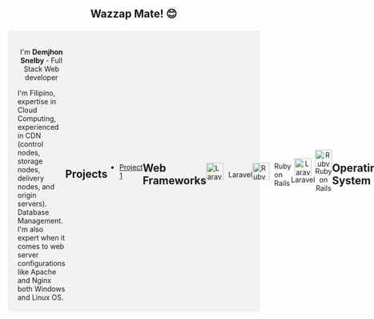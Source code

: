 ##  <p align="center">Wazzap Mate! 😊 </p>


<div style="display: flex; justify-content: space-between; align-items: center; background-color: #f2f2f2; padding: 20px; border-radius: 5px;">
  <div>
 
  <p align="center">  I'm <b> Demjhon Snelby </b>- Full Stack Web developer </p>
I'm Filipino, expertise in Cloud Computing, experienced in CDN (control nodes, storage nodes, delivery nodes, and origin servers). Database Management. I'm also expert when it comes to web server configurations like Apache and Nginx both Windows and Linux OS.
</div>

## Projects

- [Project 1](https://github.com/myusername/project1)

## Web Frameworks
<div style="display: flex; align-items: center;">
  <img src="https://img.uxwing.com/wp-content/themes/uxwing/download/brands-social-media/laravel-icon.svg" alt="Laravel" width="34" height="34" style="margin-right: 10px;">
  <p style="margin-bottom: 0;">Laravel</p>
</div>

<div style="display: flex; align-items: center;">
  <img src="https://img.uxwing.com/wp-content/themes/uxwing/download/brands-social-media/ruby-on-rails-icon.svg" alt="Ruby on Rails" width="34" height="34" style="margin-right: 10px;">
  <p style="margin-bottom: 0;">Ruby on Rails</p>
</div>


  <p align="center">
  <img src="https://img.uxwing.com/wp-content/themes/uxwing/download/brands-social-media/laravel-icon.svg" alt="Laravel" width="34" height="34"> Laravel
</p>

<p align="center">
  <img src="https://img.uxwing.com/wp-content/themes/uxwing/download/brands-social-media/ruby-on-rails-icon.svg" alt="Ruby on Rails" width="34" height="34"> Ruby on Rails
</p>

  
## Operating System

- <img src="https://img.uxwing.com/wp-content/themes/uxwing/download/brands-social-media/windows-icon.svg" alt="Windows" width="34" height="34">

- <img src="https://img.uxwing.com/wp-content/themes/uxwing/download/brands-social-media/linux-icon.svg" alt="Linux" width="34" height="34">








